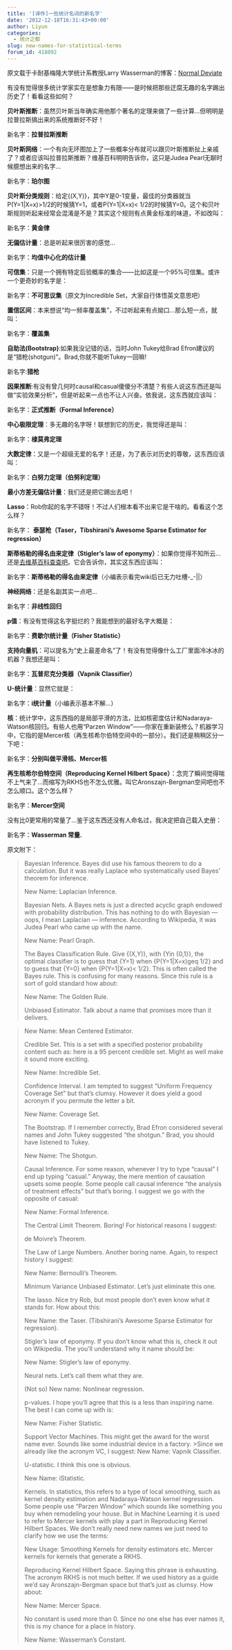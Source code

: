 ```yaml
---
title: '[译作]一些统计名词的新名字'
date: '2012-12-18T16:31:43+00:00'
author: Liyun
categories:
  - 统计之都
slug: new-names-for-statistical-terms
forum_id: 418892
---
```


原文载于卡耐基梅隆大学统计系教授Larry Wasserman的博客：[Normal Deviate](http://normaldeviate.wordpress.com/2012/12/16/new-names-for-statistical-methods/)

有没有觉得很多统计学家实在是想象力有限——是时候把那些迂腐无趣的名字踢出历史了！看看这些如何？

**贝叶斯推断**：虽然贝叶斯当年确实用他那个著名的定理来做了一些计算…但明明是拉普拉斯搞出来的系统推断好不好！
  
新名字：**拉普拉斯推断**

**贝叶斯网络**：一个有向无环图加上了一些概率分布就可以跟贝叶斯推断扯上亲戚了？或者应该叫拉普拉斯推断？维基百科明明告诉你，这只是Judea Pearl无聊时候臆想出来的名字… <!--more-->
  
新名字：**珀尔图**

**贝叶斯分类规则**：给定{(X,Y)}，其中Y是0-1变量，最佳的分类器就当P(Y=1|X=x)>1/2的时候猜Y=1，或者P(Y=1|X=x)< 1/2的时候猜Y=0。这个和贝叶斯规则听起来经常会混淆是不是？其实这个规则有点黄金标准的味道，不如改叫：
  
新名字：**黄金律**

**无偏估计量**：总是听起来很厉害的感觉…
  
新名字：**均值中心化的估计量**

**可信集**：只是一个拥有特定后验概率的集合——比如这是一个95%可信集。或许一个更奇妙的名字是：
  
新名字：**不可思议集**（原文为Incredible Set，大家自行体悟英文意思吧）

**置信区间**：本来想说“均一频率覆盖集”，不过听起来有点拗口…那么短一点，就叫：
  
新名字：**覆盖集**

**自助法(Bootstrap)**:如果我没记错的话，当时John Tukey给Brad Efron建议的是“猎枪(shotgun)”。Brad,你就不能听Tukey一回嘛!
  
新名字:**猎枪**

**因果推断**:有没有曾几何时causal和casual傻傻分不清楚？有些人说这东西还是叫做“实验效果分析”，但是听起来一点也不让人兴奋。依我说，这东西就应该叫：
  
新名字：**正式推断（Formal Inference）**
    
**中心极限定理**：多无趣的名字呀！联想到它的历史，我觉得还是叫：
  
新名字：**棣莫弗定理**

**大数定律**：又是一个超级无爱的名字！还是，为了表示对历史的尊敬，这东西应该叫：
  
新名字：**白努力定理（伯努利定理）**

**最小方差无偏估计量**：我们还是把它踢出去吧！

**Lasso**：Rob你起的名字不错呀！不过人们根本看不出来它是干啥的。看看这个怎么样？
  
新名字： **泰瑟枪（Taser，Tibshirani’s Awesome Sparse Estimator for regression）**

**斯蒂格勒的得名由来定律（Stigler’s law of eponymy）**：如果你觉得不知所云…还是[去维基百科查查吧](http://en.wikipedia.org/wiki/Stigler%27s_law_of_eponymy)。它会告诉你，其实这东西应该叫：
  
新名字：**斯蒂格勒的得名由来定律**（小编表示看完wiki后已无力吐槽-_-||）

**神经网络**：还是名副其实一点吧…
  
新名字：**非线性回归**

**p值**：有没有觉得这名字挺烂的？我能想到的最好名字大概是：
  
新名字：**费歇尔统计量（Fisher Statistic）**

**支持向量机**：可以提名为“史上最差命名”了！有没有觉得像什么工厂里面冷冰冰的机器？我想还是叫：
  
新名字：**瓦普尼克分类器（Vapnik Classifier）**

**U-统计量**：显然它就是：
  
新名字：**i统计量**（小编表示基本不解…）

**核**：统计学中，这东西指的是局部平滑的方法，比如核密度估计和Nadaraya-Watson核回归。有些人也用“Parzen Window”——你家在重新装修么？机器学习中，它指的是Mercer核（再生核希尔伯特空间中的一部分）。我们还是稍稍区分一下吧：
  
新名字：**分别叫做平滑核、Mercer核**

**再生核希尔伯特空间（Reproducing Kernel Hilbert Space）**：念完了瞬间觉得喘不上气来了…而缩写为RKHS也不怎么优雅。叫它Aronszajn-Bergman空间吧也不怎么顺口。这个怎么样？
  
新名字：**Mercer空间**

没有比0更常用的常量了…鉴于这东西还没有人命名过，我决定把自己载入史册：
  
新名字：**Wasserman 常量.**

原文附下：

> Bayesian Inference. Bayes did use his famous theorem to do a calculation. But it was really Laplace who systematically used Bayes’ theorem for inference.
>  
> New Name: Laplacian Inference.
> 
> 
> Bayesian Nets. A Bayes nets is just a directed acyclic graph endowed with probability distribution. This has nothing to do with Bayesian — oops, I mean Laplacian — inference. According to Wikipedia, it was Judea Pearl who came up with the name.
> 
> New Name: Pearl Graph.
> 
> 
> The Bayes Classification Rule. Give {(X,Y)}, with {Yin {0,1}}, the optimal classifier is to guess that {Y=1} when {P(Y=1|X=x)geq 1/2} and to guess that {Y=0} when {P(Y=1|X=x)< 1/2}. This is often called the Bayes rule. This is confusing for many reasons. Since this rule is a sort of gold standard how about:
> 
> New Name: The Golden Rule.
> 
> 
> Unbiased Estimator. Talk about a name that promises more than it delivers.
  
> New Name: Mean Centered Estimator.
> 
> 
> Credible Set. This is a set with a specified posterior probability content such as: here is a 95 percent credible set. Might as well make it sound more exciting.
> 
> New Name: Incredible Set.
> 
> 
> Confidence Interval. I am tempted to suggest “Uniform Frequency Coverage Set” but that’s clumsy. However it does yield a good acronym if you permute the letter a bit.
>  
> New Name: Coverage Set.
> 
> 
> The Bootstrap. If I remember correctly, Brad Efron considered several names and John Tukey suggested “the shotgun.” Brad, you should have listened to Tukey.
>  
> New Name: The Shotgun.
> 
> 
> Causal Inference. For some reason, whenever I try to type “causal” I end up typing “casual.” Anyway, the mere mention of causation upsets some people. Some people call causal inference “the analysis of treatment effects” but that’s boring. I suggest we go with the opposite of casual:
>  
> New Name: Formal Inference.
> 
> 
> The Central Limit Theorem. Boring! For historical reasons I suggest:
>  
> de Moivre’s Theorem.
> 
> The Law of Large Numbers. Another boring name. Again, to respect history I suggest:
>  
> New Name: Bernoulli’s Theorem.
> 
> 
> Minimum Variance Unbiased Estimator. Let’s just eliminate this one.
> 
> The lasso. Nice try Rob, but most people don’t even know what it stands for. How about this:
>  
> New Name: the Taser. (Tibshirani’s Awesome Sparse Estimator for regression).
> 
> 
> Stigler’s law of eponymy. If you don’t know what this is, check it out on Wikipedia. The you’ll understand why it name should be:
> 
> New Name: Stigler’s law of eponymy.
> 
> 
> Neural nets. Let’s call them what they are.
>  
> (Not so) New name: Nonlinear regression.
> 
> p-values. I hope you’ll agree that this is a less than inspiring name. The best I can come up with is:
>
> New Name: Fisher Statistic.
> 
> 
> Support Vector Machines. This might get the award for the worst name ever. Sounds like some industrial device in a factory. >Since we already like the acronym VC, I suggest: 
> New Name: Vapnik Classifier.
> 
> 
> U-statistic. I think this one is obvious. 
>
> New Name: iStatistic.
> 
> 
> Kernels. In statistics, this refers to a type of local smoothing, such as kernel density estimation and Nadaraya-Watson kernel regression. Some people use “Parzen Window” which sounds like something you buy when remodeling your house. But in Machine Learning it is used to refer to Mercer kernels with play a part in Reproducing Kernel Hilbert Spaces. We don’t really need new names we just need to clarify how we use the terms:
>  
> New Usage: Smoothing Kernels for density estimators etc. Mercer kernels for kernels that generate a RKHS.
> 
> 
> Reproducing Kernel Hilbert Space. Saying this phrase is exhausting. The acronym RKHS is not much better. If we used history as a guide we’d say Aronszajn-Bergman space but that’s just as clumsy. How about:
>  
> New Name: Mercer Space.
> 
> 
> No constant is used more than 0. Since no one else has ever names it, this is my chance for a place in history.
>  
> New Name: Wasserman’s Constant.
